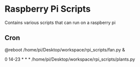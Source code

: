 # Raspberry Pi Scripts

Contains various scripts that can run on a raspberry pi

## Cron
@reboot /home/pi/Desktop/workspace/rpi\_scripts/fan.py &

0 14-23 * * * /home/pi/Desktop/workspace/rpi\_scripts/plants.py
